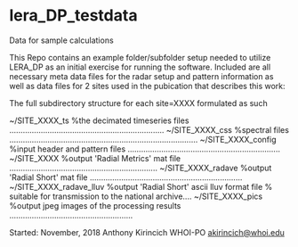 # lera_DP_testdata



Data for sample calculations

This Repo contains an example folder/subfolder setup needed to utilize LERA_DP as an initial exercise for running the software. Included are all necessary meta data files for the radar setup and pattern information as well as data files for 2 sites used in the pubication that describes this work:


The full subdirectory structure for each site=XXXX formulated as such

~/SITE_XXXX_ts           %the decimated timeseries files .....................................................................
~/SITE_XXXX_css          %spectral files  ....................................................................................
~/SITE_XXXX_config       %input header and pattern files  ....................................................................
~/SITE_XXXX              %output 'Radial Metrics' mat file  ..................................................................
~/SITE_XXXX_radave       %output 'Radial Short' mat file  ....................................................................
~/SITE_XXXX_radave_lluv  %output 'Radial Short' ascii lluv format file % suitable for transmission to the national archive.... ~/SITE_XXXX_pics         %output jpeg images of the processing results .......................................................

Started: November, 2018
Anthony Kirincich WHOI-PO akirincich@whoi.edu

